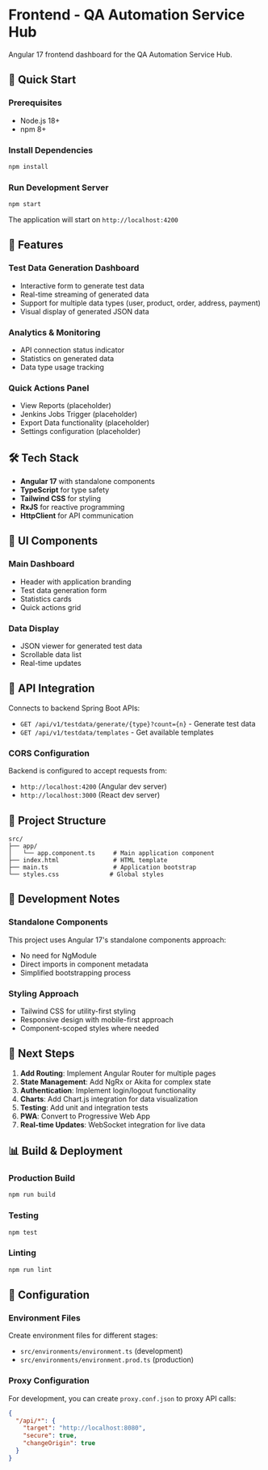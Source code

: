 # Frontend - QA Automation Service Hub

Angular 17 frontend dashboard for the QA Automation Service Hub.

## 🚀 Quick Start

### Prerequisites
- Node.js 18+
- npm 8+

### Install Dependencies
```bash
npm install
```

### Run Development Server
```bash
npm start
```

The application will start on `http://localhost:4200`

## 🎨 Features

### Test Data Generation Dashboard
- Interactive form to generate test data
- Real-time streaming of generated data
- Support for multiple data types (user, product, order, address, payment)
- Visual display of generated JSON data

### Analytics & Monitoring
- API connection status indicator
- Statistics on generated data
- Data type usage tracking

### Quick Actions Panel
- View Reports (placeholder)
- Jenkins Jobs Trigger (placeholder)
- Export Data functionality (placeholder)
- Settings configuration (placeholder)

## 🛠️ Tech Stack

- **Angular 17** with standalone components
- **TypeScript** for type safety
- **Tailwind CSS** for styling
- **RxJS** for reactive programming
- **HttpClient** for API communication

## 📱 UI Components

### Main Dashboard
- Header with application branding
- Test data generation form
- Statistics cards
- Quick actions grid

### Data Display
- JSON viewer for generated test data
- Scrollable data list
- Real-time updates

## 🔌 API Integration

Connects to backend Spring Boot APIs:
- `GET /api/v1/testdata/generate/{type}?count={n}` - Generate test data
- `GET /api/v1/testdata/templates` - Get available templates

### CORS Configuration
Backend is configured to accept requests from:
- `http://localhost:4200` (Angular dev server)
- `http://localhost:3000` (React dev server)

## 📁 Project Structure

```
src/
├── app/
│   └── app.component.ts     # Main application component
├── index.html               # HTML template
├── main.ts                  # Application bootstrap
└── styles.css              # Global styles
```

## 🎯 Development Notes

### Standalone Components
This project uses Angular 17's standalone components approach:
- No need for NgModule
- Direct imports in component metadata
- Simplified bootstrapping process

### Styling Approach
- Tailwind CSS for utility-first styling
- Responsive design with mobile-first approach
- Component-scoped styles where needed

## 🚀 Next Steps

1. **Add Routing**: Implement Angular Router for multiple pages
2. **State Management**: Add NgRx or Akita for complex state
3. **Authentication**: Implement login/logout functionality
4. **Charts**: Add Chart.js integration for data visualization
5. **Testing**: Add unit and integration tests
6. **PWA**: Convert to Progressive Web App
7. **Real-time Updates**: WebSocket integration for live data

## 📊 Build & Deployment

### Production Build
```bash
npm run build
```

### Testing
```bash
npm test
```

### Linting
```bash
npm run lint
```

## 🔧 Configuration

### Environment Files
Create environment files for different stages:
- `src/environments/environment.ts` (development)
- `src/environments/environment.prod.ts` (production)

### Proxy Configuration
For development, you can create `proxy.conf.json` to proxy API calls:
```json
{
  "/api/*": {
    "target": "http://localhost:8080",
    "secure": true,
    "changeOrigin": true
  }
}
```